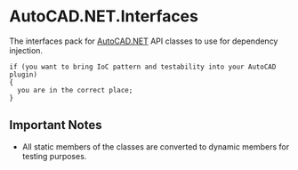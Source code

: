 # AutoCAD.NET.Interfaces
The interfaces pack for [AutoCAD.NET](https://www.nuget.org/packages/AutoCAD.NET) API classes to use for dependency injection.
```
if (you want to bring IoC pattern and testability into your AutoCAD plugin)
{
  you are in the correct place;
}
```

## Important Notes
- All static members of the classes are converted to dynamic members for testing purposes.
